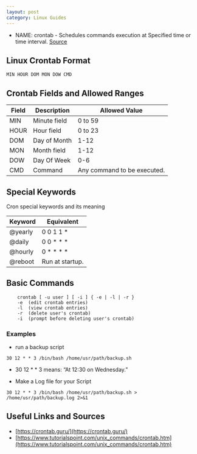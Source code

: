 ```yaml
---
layout: post
category: Linux Guides
---
```

- NAME:
  crontab - Schedules commands execution at Specified time or time interval. [Source](https://www.tutorialspoint.com/unix_commands/crontab.htm)

## Linux Crontab Format
```
MIN HOUR DOM MON DOW CMD
```

## Crontab Fields and Allowed Ranges

| Field | Description  | Allowed  Value              |
|-------|--------------|-----------------------------|
| MIN	  | Minute field | 0 to 59                     |
| HOUR  | Hour field	 | 0 to 23                     |
| DOM	  | Day of Month | 1-12                        |
| MON	  | Month field  | 1-12                        |
| DOW	  | Day Of Week  | 0-6                         |
| CMD	  | Command	     | Any command to be executed. |

## Special Keywords
Cron special keywords and its meaning

| Keyword | Equivalent      |
| ------- | --------------- |
| @yearly | 0 0 1 1 *       |
| @daily  |	0 0 * * *       |
| @hourly | 0 * * * *       |
| @reboot | Run at startup. |

## Basic Commands
```
   	crontab [ -u user ] [ -i ] { -e | -l | -r }
  	-e	(edit crontab entries)
   	-l	(view crontab entries)
   	-r	(delete user's crontab)
   	-i	(prompt before deleting user's crontab)
```
### Examples
- run a backup script
```
30 12 * * 3 /bin/bash /home/usr/path/backup.sh
```
- 30 12 * * 3 means:
  “At 12:30 on Wednesday.”

- Make a Log file for your Script
```
30 12 * * 3 /bin/bash /home/usr/path/backup.sh > /home/usr/path/backup.log 2>&1
```
## Useful Links and Sources
- [https://crontab.guru/](https://crontab.guru/)
- [https://www.tutorialspoint.com/unix_commands/crontab.htm](https://www.tutorialspoint.com/unix_commands/crontab.htm)
